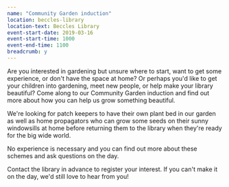 ```yaml
---
name: "Community Garden induction"
location: beccles-library
location-text: Beccles Library
event-start-date: 2019-03-16
event-start-time: 1000
event-end-time: 1100
breadcrumb: y
---
```


Are you interested in gardening but unsure where to start, want to get some experience, or don't have the space at home? Or perhaps you'd like to get your children into gardening, meet new people, or help make your library beautiful? Come along to our Community Garden induction and find out more about how you can help us grow something beautiful.

We're looking for patch keepers to have their own plant bed in our garden as well as home propagators who can grow some seeds on their sunny windowsills at home before returning them to the library when they're ready for the big wide world.

No experience is necessary and you can find out more about these schemes and ask questions on the day.

Contact the library in advance to register your interest. If you can't make it on the day, we'd still love to hear from you!
